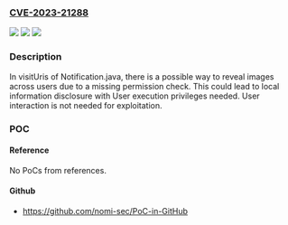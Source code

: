 ### [CVE-2023-21288](https://cve.mitre.org/cgi-bin/cvename.cgi?name=CVE-2023-21288)
![](https://img.shields.io/static/v1?label=Product&message=Android&color=blue)
![](https://img.shields.io/static/v1?label=Version&message=%3D%2013%20&color=brighgreen)
![](https://img.shields.io/static/v1?label=Vulnerability&message=Information%20disclosure&color=brighgreen)

### Description

In visitUris of Notification.java, there is a possible way to reveal images across users due to a missing permission check. This could lead to local information disclosure with User execution privileges needed. User interaction is not needed for exploitation.

### POC

#### Reference
No PoCs from references.

#### Github
- https://github.com/nomi-sec/PoC-in-GitHub

